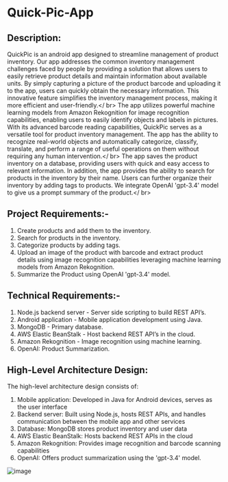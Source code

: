 # Quick-Pic-App

## Description:
QuickPic is an android app designed to streamline management of product inventory. Our app addresses the common inventory management challenges faced by people by providing a solution that allows users to easily retrieve product details and maintain information about available units. By simply capturing a picture of the product barcode and uploading it to the app, users can quickly obtain the necessary information. This innovative feature simplifies the inventory management process, making it more efficient and user-friendly.</ br>
The app utilizes powerful machine learning models from Amazon Rekognition for image recognition capabilities, enabling users to easily identify objects and labels in pictures. With its advanced barcode reading capabilities, QuickPic serves as a versatile tool for product inventory management. The app has the ability to recognize real-world objects and automatically categorize, classify, translate, and perform a range of useful operations on them without requiring any human intervention.</ br>
The app saves the product inventory on a database, providing users with quick and easy access to relevant information. In addition, the app provides the ability to search for products in the inventory by their name. Users can further organize their inventory by adding tags to products. We integrate OpenAI 'gpt-3.4' model to give us a prompt summary of the product.</ br>

## Project Requirements:-
1.	Create products and add them to the inventory.
2.	Search for products in the inventory.
3.	Categorize products by adding tags.
4.	Upload an image of the product with barcode and extract product details using image recognition capabilities leveraging machine learning models from Amazon Rekognition.
5.	Summarize the Product using OpenAI 'gpt-3.4' model.

## Technical Requirements:-
1.	Node.js backend server - Server side scripting to build REST API’s.
2.	Android application - Mobile application development using Java.
3.	MongoDB - Primary database.
4.	AWS Elastic BeanStalk - Host backend REST API’s in the cloud.
5.	Amazon Rekognition - Image recognition using machine learning.
6.	OpenAI: Product Summarization.

## High-Level Architecture Design:
The high-level architecture design consists of:
1.	Mobile application: Developed in Java for Android devices, serves as the user interface
2.	Backend server: Built using Node.js, hosts REST APIs, and handles communication between the mobile app and other services
3.	Database: MongoDB stores product inventory and user data
4.	AWS Elastic BeanStalk: Hosts backend REST APIs in the cloud
5.	Amazon Rekognition: Provides image recognition and barcode scanning capabilities
6.	OpenAI: Offers product summarization using the 'gpt-3.4' model.

![image](https://github.com/Utsavrawar27/Quick-Pic-App/assets/40047632/0e04255e-e67a-4a5a-a18f-754fd5100652)
